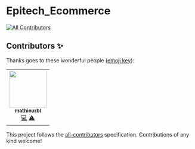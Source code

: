 # Epitech_Ecommerce
<!-- ALL-CONTRIBUTORS-BADGE:START - Do not remove or modify this section -->
[![All Contributors](https://img.shields.io/badge/all_contributors-1-orange.svg?style=flat-square)](#contributors-)
<!-- ALL-CONTRIBUTORS-BADGE:END -->
## Contributors ✨

Thanks goes to these wonderful people ([emoji key](https://allcontributors.org/docs/en/emoji-key)):

<!-- ALL-CONTRIBUTORS-LIST:START - Do not remove or modify this section -->
<!-- prettier-ignore-start -->
<!-- markdownlint-disable -->
<table>
  <tr>
    <td align="center"><a href="https://github.com/mathieurbl"><img src="https://avatars1.githubusercontent.com/u/47533125?v=4" width="100px;" alt=""/><br /><sub><b>mathieurbl</b></sub></a><br /><a href="https://github.com/Layerzfr/Epitech_Ecommerce/commits?author=mathieurbl" title="Code">💻</a> <a href="https://github.com/Layerzfr/Epitech_Ecommerce/commits?author=mathieurbl" title="Tests">⚠️</a></td>
  </tr>
</table>

<!-- markdownlint-enable -->
<!-- prettier-ignore-end -->
<!-- ALL-CONTRIBUTORS-LIST:END -->

This project follows the [all-contributors](https://github.com/all-contributors/all-contributors) specification. Contributions of any kind welcome!